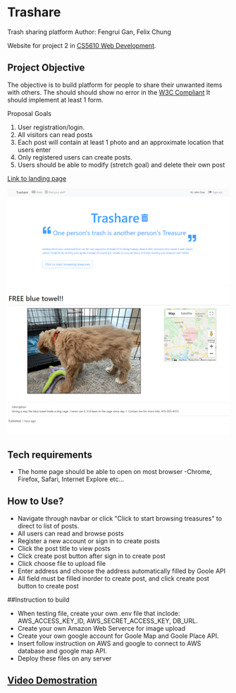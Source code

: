 # Trashare

Trash sharing platform
Author: Fengrui Gan, Felix Chung

Website for project 2 in [CS5610 Web Development](https://johnguerra.co/classes/webDevelopment_fall_2021/).

## Project Objective

The objective is to build platform for people to share their unwanted items with others.
The should should show no error in the [W3C Compliant](https://validator.w3.org/#validate_by_input)
It should implement at least 1 form.

Proposal Goals

1. User registration/login.
2. All visitors can read posts
3. Each post will contain at least 1 photo and an approximate location that users enter
4. Only registered users can create posts.
5. Users should be able to modify (stretch goal) and delete their own post

[Link to landing page](https://trashare.herokuapp.com/)

![Home page of website](/public/images/homepage.png)
![Demo of post page](/public/images/postdemo.png)


## Tech requirements

- The home page should be able to open on most browser
  -Chrome, Firefox, Safari, Internet Explore etc...

## How to Use?
- Navigate through navbar or click "Click to start browsing treasures" to direct to list of posts.
- All users can read and browse posts
- Register a new account or sign in to create posts
- Click the post title to view posts
- Click create post button after sign in to create post
- Click choose file to upload file
- Enter address and choose the address automatically filled by Goole API
- All field must be filled inorder to create post, and click create post button to create post

##Instruction to build
- When testing file, create your own .env file that inclode: AWS_ACCESS_KEY_ID, AWS_SECRET_ACCESS_KEY, DB_URL.
- Create your own Amazon Web Serverce for image upload
- Create your own google account for Goole Map and Goole Place API.
- Insert follow instruction on AWS and google to connect to AWS database and google map API.
- Deploy these files on any server

## [Video Demostration](####LINK####)
